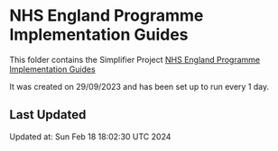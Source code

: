 # NHS England Programme Implementation Guides
This folder contains the Simplifier Project [NHS England Programme Implementation Guides](https://simplifier.net/nhs-england-programme-implementation-guides)

It was created on 29/09/2023 and has been set up to run every 1 day.

## Last Updated

Updated at: Sun Feb 18 18:02:30 UTC 2024
